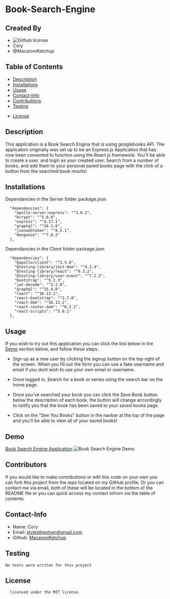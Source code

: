 # Book-Search-Engine

## Created By
   - ![Github license](https://img.shields.io/badge/license-MIT-yellowgreen.svg)
   - Cory 
   - @MacaroniKetchup
## Table of Contents
  - [Description](#description)
  - [Installations](#installations)
  - [Usage](#usage)
  - [Contact-Info](#contact)
  - [Contributions](#contributions)
  - [Testing](#testing)
  
* [License](#license)

## Description

This application is a Book Search Engine that is using googlebooks API. The application originally was set up to be an Express.js Application that has now been converted to function using the React.js framework. You'll be able to create a user, and login as your created user. Search from a number of books, and add them to your personal saved books page with the click of a button from the searched book results!

## Installations

Dependancies in the Server folder package.json
```
  "dependencies": {
    "apollo-server-express": "^3.6.2",
    "bcrypt": "^5.0.0",
    "express": "^4.17.1",
    "graphql": "^16.3.0",
    "jsonwebtoken": "^8.5.1",
    "mongoose": "^7.0.2"
  },
```

Dependancies in the Client folder package.json
```
  "dependencies": {
    "@apollo/client": "^3.5.8",
    "@testing-library/jest-dom": "^4.2.4",
    "@testing-library/react": "^9.3.2",
    "@testing-library/user-event": "^7.1.2",
    "bootstrap": "^5.2.3",
    "jwt-decode": "^2.2.0",
    "graphql": "^15.4.0",
    "react": "^16.13.1",
    "react-bootstrap": "^2.7.0",
    "react-dom": "^16.13.1",
    "react-router-dom": "^6.2.1",
    "react-scripts": "^5.0.1"
  },
```

## Usage
If you wish to try out this application you can click the link below in the [Demo](#demo) section below, and follow these steps.
* Sign up as a new user by clicking the signup button on the top right of the screen. When you fill out the form you can use a fake username and email if you dont wish to use your own email or username.

* Once logged in, Search for a book or series using the search bar on the home page.

* Once you've searched your book you can click the Save Book button below the description of each book, the button will change accordingly to notify you that the book has been saved to your saved books page.

* Click on the "See You Books" button in the navbar at the top of the page and you'll be able to view all of your saved books!

## Demo
[Book Search Engine Application](https://serene-everglades-09926.herokuapp.com/)
![Book Search Engine Demo](./assets/demo.gif)
## Contributors
If you would like to make contributions or edit this code on your own you can fork this project from the repo located on my GitHub profile. Or you can contact me via email, both of these will be located in the bottom of the README file or you can quick access my contact infrom via the table of contents.
## Contact-Info
- Name: Cory
- Email: stylesthestyer@gmail.com
- Github: [MacaroniKetchup](https://github.com/MacaroniKetchup/)
## Testing
```
No tests were written for this project
```
## License

      licensed under the MIT license.